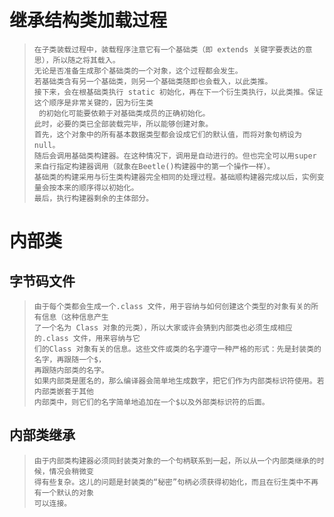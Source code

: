 

# 继承结构类加载过程

> ```
> 在子类装载过程中，装载程序注意它有一个基础类（即 extends 关键字要表达的意思），所以随之将其载入。
> 无论是否准备生成那个基础类的一个对象，这个过程都会发生。
> 若基础类含有另一个基础类，则另一个基础类随即也会载入，以此类推。
> 接下来，会在根基础类执行 static 初始化，再在下一个衍生类执行，以此类推。保证这个顺序是非常关键的，因为衍生类
>  的初始化可能要依赖于对基础类成员的正确初始化。
> 此时，必要的类已全部装载完毕，所以能够创建对象。
> 首先，这个对象中的所有基本数据类型都会设成它们的默认值，而将对象句柄设为 null。
> 随后会调用基础类构建器。在这种情况下，调用是自动进行的。但也完全可以用super 来自行指定构建器调用（就象在Beetle()构建器中的第一个操作一样）。
> 基础类的构建采用与衍生类构建器完全相同的处理过程。基础顺构建器完成以后，实例变量会按本来的顺序得以初始化。
> 最后，执行构建器剩余的主体部分。
> ```



# 内部类

## 字节码文件

> ```
> 由于每个类都会生成一个.class 文件，用于容纳与如何创建这个类型的对象有关的所有信息（这种信息产生
> 了一个名为 Class 对象的元类），所以大家或许会猜到内部类也必须生成相应的.class 文件，用来容纳与它
> 们的Class 对象有关的信息。这些文件或类的名字遵守一种严格的形式：先是封装类的名字，再跟随一个$，
> 再跟随内部类的名字。
> 如果内部类是匿名的，那么编译器会简单地生成数字，把它们作为内部类标识符使用。若内部类嵌套于其他
> 内部类中，则它们的名字简单地追加在一个$以及外部类标识符的后面。
> ```



## 内部类继承

> ```
> 由于内部类构建器必须同封装类对象的一个句柄联系到一起，所以从一个内部类继承的时候，情况会稍微变
> 得有些复杂。这儿的问题是封装类的“秘密”句柄必须获得初始化，而且在衍生类中不再有一个默认的对象
> 可以连接。
> ```